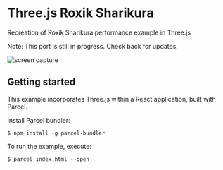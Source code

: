 # Three.js Roxik Sharikura
Recreation of Roxik Sharikura performance example in Three.js

Note: This port is still in progress.  Check back for updates.

![screen capture](http://labs.jasonsturges.com/three.js/threejs-roxik-example.png)


## Getting started

This example incorporates Three.js within a React application, built with Parcel.

Install Parcel bundler:

    $ npm install -g parcel-bundler

To run the example, execute:

    $ parcel index.html --open
